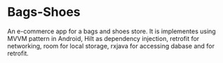 # Bags-Shoes

An e-commerce app for a bags and shoes store. It is implementes using MVVM pattern in Android, Hilt as dependency injection, retrofit for networking, room for local storage, rxjava for accessing dabase and for retrofit.
